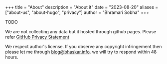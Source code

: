 +++
title = "About"
description = "About it"
date = "2023-08-20"
aliases = ["about-us", "about-hugo", "privacy"]
author = "Bhramari Sobha"
+++


TODO


We are not collecting any data but it hosted through github pages. Please refer [GitHub Privacy Statement](https://docs.github.com/en/site-policy/privacy-policies/github-privacy-statement)

We respect author's license. If you observe any copyright infringement then please let me through blog@bhaskar.info. we will try to respond within 48 hours.
